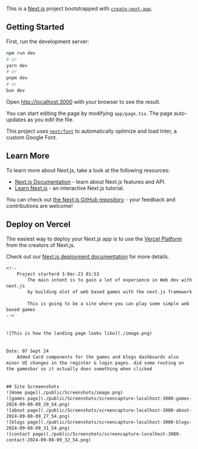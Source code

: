 This is a [Next.js](https://nextjs.org/) project bootstrapped with [`create-next-app`](https://github.com/vercel/next.js/tree/canary/packages/create-next-app).

## Getting Started

First, run the development server:

```bash
npm run dev
# or
yarn dev
# or
pnpm dev
# or
bun dev
```

Open [http://localhost:3000](http://localhost:3000) with your browser to see the result.

You can start editing the page by modifying `app/page.tsx`. The page auto-updates as you edit the file.

This project uses [`next/font`](https://nextjs.org/docs/basic-features/font-optimization) to automatically optimize and load Inter, a custom Google Font.

## Learn More

To learn more about Next.js, take a look at the following resources:

- [Next.js Documentation](https://nextjs.org/docs) - learn about Next.js features and API.
- [Learn Next.js](https://nextjs.org/learn) - an interactive Next.js tutorial.

You can check out [the Next.js GitHub repository](https://github.com/vercel/next.js/) - your feedback and contributions are welcome!

## Deploy on Vercel

The easiest way to deploy your Next.js app is to use the [Vercel Platform](https://vercel.com/new?utm_medium=default-template&filter=next.js&utm_source=create-next-app&utm_campaign=create-next-app-readme) from the creators of Next.js.

Check out our [Next.js deployment documentation](https://nextjs.org/docs/deployment) for more details.






    <!-- 
        Project starterd 3-Dec-23 01:53
            The main intent is to gain a lot of experience in Web dev with next.js 
            by building alot of web based games with the next.js framework

            This is going to be a site where you can play some simple web based games 
    -->


    ![This is how the landing page looks like](./image.png)


    Date: 07 Sept 24
        Added Card components for the games and blogs dashboards also minor UI changes in the register & login pages. did some routing on the gamesbar so it actually does something when clicked 


    ## Site Screeenshots
    ![Home page](./public/Screenshots/image.png)
    ![games page](./public/Screenshots/screencapture-localhost-3000-games-2024-09-08-09_29_54.png)
    ![about page](./public/Screenshots/screencapture-localhost-3000-about-2024-09-08-09_27_54.png)
    ![blogs page](./public/Screenshots/screencapture-localhost-3000-blogs-2024-09-08-09_31_54.png)
    ![contact page](./public/Screenshots/screencapture-localhost-3000-contact-2024-09-08-09_32_54.png)

    
